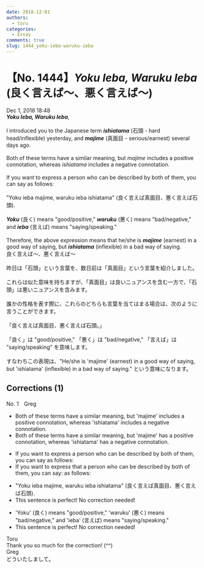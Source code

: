 ```yaml
---
date: 2018-12-01
authors:
  - toru
categories:
  - Essay
comments: true
slug: 1444_yoku-ieba-waruku-ieba
---
```


# 【No. 1444】<strong><em>Yoku Ieba, Waruku Ieba</strong></em> (良く言えば～、悪く言えば～)
<div class="date">Dec 1, 2018 18:48</div>
<div id="post"><div id="body_show_ori">
<strong><em>Yoku Ieba, Waruku Ieba</strong></em>,<br/><br/>I introduced you to the Japanese term <strong><em>ishiatama</em></strong> (石頭 - hard head/inflexible) yesterday, and <strong><em>majime</em></strong> (真面目 - serious/earnest) several days ago.<br/><br/>Both of these terms have a similar meaning, but <em>majime</em> includes a positive connotation, whereas <em>ishiatama</em> includes a negative connotation.<br/><br/>If you want to express a person who can be described by both of them, you can say as follows:<br/><br/>"Yoku ieba majime, waruku ieba ishiatama" (良く言えば真面目、悪く言えば石頭).<br/><br/><strong><em>Yoku</em></strong> (良く) means "good/positive," <strong><em>waruku</em></strong> (悪く) means "bad/negative," and <strong><em>ieba</em></strong> (言えば) means "saying/speaking."<br/><br/>Therefore, the above expression means that he/she is <strong><em>majime</em></strong> (earnest) in a good way of saying, but <strong><em>ishiatama</em></strong> (inflexible) in a bad way of saying.
</div></div>

<!-- more -->

<div id="post_ja"><div id="body_show_mo">
良く言えば～、悪く言えば～<br/><br/>昨日は「石頭」という言葉を、数日前は「真面目」という言葉を紹介しました。<br/><br/>これらは似た意味を持ちますが、「真面目」は良いニュアンスを含む一方で、「石頭」は悪いニュアンスを含みます。<br/><br/>誰かの性格を表す際に、これらのどちらも言葉を当てはまる場合は、次のように言うことができます。<br/><br/>「良く言えば真面目、悪く言えば石頭。」<br/><br/>「良く」は "good/positive," 「悪く」は "bad/negative," 「言えば」は "saying/speaking" を意味します。<br/><br/>すなわちこの表現は、"He/she is 'majime' (earnest) in a good way of saying, but 'ishiatama' (inflexible) in a bad way of saying." という意味になります。
</div></div>

## Corrections (1)
<div id="block"><div class="first_name"> No. 1　<span class="just_name">Greg</span></div><div id="block2">
<ul class="correction_field">
<li class="incorrect">Both of these terms have a similar meaning, but 'majime' includes a positive connotation, whereas 'ishiatama' includes a negative connotation.</li>
<li class="corrected correct">
Both of these terms have a similar meaning, but 'majime' <span class="f_blue">has</span> a positive connotation, whereas 'ishiatama' <span class="f_blue">has</span> a negative connotation.
</li>
</ul>
<ul class="correction_field">
<li class="incorrect">If you want to express a person who can be described by both of them, you can say as follows:</li>
<li class="corrected correct">
If you want to express <span class="f_blue">that</span> a person <span class="sline">who</span> can be described by both of them, you can say: <span class="sline">as follows:</span>
</li>
</ul>
<ul class="correction_field">
<li class="incorrect">"Yoku ieba majime, waruku ieba ishiatama" (良く言えば真面目、悪く言えば石頭).</li>
<li class="corrected perfect">This sentence is perfect! No correction needed!</li>
</ul>
<ul class="correction_field">
<li class="incorrect">'Yoku' (良く) means "good/positive," 'waruku' (悪く) means "bad/negative," and 'ieba' (言えば) means "saying/speaking."</li>
<li class="corrected perfect">This sentence is perfect! No correction needed!</li>
</ul>
</div><div class="name"><span class="just_name">Toru</span><br>
Thank you so much for the correction! (^^)
</div>
<div class="name"><span class="just_name">Greg</span><br>
どういたしまして。
</div>
</div>
